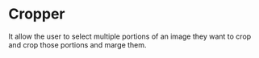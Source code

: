 # Cropper
It allow the user to select multiple portions of an image they want to crop and crop those portions and marge them.
